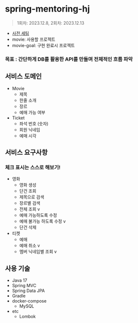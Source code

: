 # spring-mentoring-hj

> 1회차: 2023.12.8, 2회차: 2023.12.13

- [사전 세팅](settings/setting.md)
- movie: 사용할 프로젝트
- movie-goal: 구현 완료시 프로젝트

### 목표 : 간단하게 DB를 활용한 API를 만들며 전체적인 흐름 파악

## 서비스 도메인
- Movie
    - 제목
    - 한줄 소개
    - 장르
    - 예매 가능 여부
- Ticket
    - 좌석 번호 (숫자)
    - 회원 닉네임
    - 예매 시각

## 서비스 요구사항
### 체크 표시는 스스로 해보기!

- 영화
    - 영화 생성
    - 단건 조회
    - 제목으로 검색
    - 장르별 검색
    - 전체 조회 v
    - 예매 가능하도록 수정
    - 예매 불가능 하도록 수정 v
    - 단건 삭제
- 티켓
    - 예매
    - 예매 취소 v
    - 멤버 닉네임별 조회 v

## 사용 기술
- Java 17
- Spring MVC
- Spring Data JPA
- Gradle
- docker-compose
    - MySQL
- etc
    - Lombok
